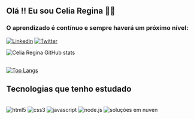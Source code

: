 
## Olá !! Eu sou Celia Regina 🖖🏿
### O aprendizado é contínuo e sempre haverá um próximo nível:


[![Linkedin](https://img.shields.io/badge/LinkedIn-0077B5?style=for-the-badge&logo=linkedin&logoColor=white)](https://www.linkedin.com/in/celiarrodrigues)
[![Twitter](https://img.shields.io/badge/Twitter-1DA1F2?style=for-the-badge&logo=twitter&logoColor=white)](https://https://twitter.com/celiarrodrigues)



![Celia Regina GitHub stats](https://github-readme-stats.vercel.app/api?username=celiareginar&show_icons=true&theme=dracula)<br/>
<br/>

[![Top Langs](https://github-readme-stats.vercel.app/api/top-langs/?username=celiareginar&layout=compact)](https://github.com/celiareginar/github-readme-stats)


## Tecnologias que tenho estudado

<div style="display: inline_block"><br/>
    <img aling='center' alt='html5' src='https://img.shields.io/badge/HTML-239120?style=for-the-badge&logo=html5&logoColor=white'>
    <img aling='center' alt='css3' src='https://img.shields.io/badge/CSS-239120?&style=for-the-badge&logo=css3&logoColor=white'>
    <img aling='center' alt='javascript' src='https://img.shields.io/badge/JavaScript-F7DF1E?style=for-the-badge&logo=javascript&logoColor=black'>
    <img aling='center' alt='node.js' src='https://img.shields.io/badge/Node.js-43853D?style=for-the-badge&logo=node.js&logoColor=white'>
    <img aling='center' alt='soluções em nuven' src='https://img.shields.io/badge/Amazon_AWS-232F3E?style=for-the-badge&logo=amazon-aws&logoColor=white'>

</div><br/>
